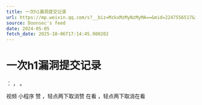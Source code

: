 ```yaml
---
title: 一次h1漏洞提交记录
url: https://mp.weixin.qq.com/s?__biz=MzkxMzMyNzMyMA==&mid=2247556517&idx=1&sn=a032e629aceef7ba09122b144fdda41f
source: Doonsec's feed
date: 2024-05-05
fetch_date: 2025-10-06T17:14:45.900202
---
```


# 一次h1漏洞提交记录

：
，
。

视频
小程序
赞
，轻点两下取消赞
在看
，轻点两下取消在看